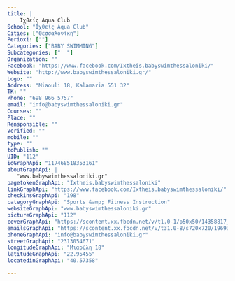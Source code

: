 ```yaml
---
title: |
    Ιχθείς Aqua Club
School: "Ιχθείς Aqua Club"
Cities: ["Θεσσαλονίκη"]
Perioxi: [""]
Categories: ["BABY SWIMMING"]
Subcategories: ["  "]
Organization: ""
Facebook: "https://www.facebook.com/Ixtheis.babyswimthessaloniki/"
Website: "http://www.babyswimthessaloniki.gr/"
Logo: ""
Address: "Miaouli 18, Kalamaria 551 32"
TK: ""
Phone: "698 966 5757"
email: "info@babyswimthessaloniki.gr"
Courses: ""
Place: ""
Rensponsible: ""
Verified: ""
mobile: ""
type: ""
toPublish: ""
UID: "112"
idGraphApi: "117468518353161"
aboutGraphApi: | 
   "www.babyswimthessaloniki.gr"
pagetokenGraphApi: "Ixtheis.babyswimthessaloniki"
linkGraphApi: "https://www.facebook.com/Ixtheis.babyswimthessaloniki/"
checkinsGraphApi: "198"
categoryGraphApi: "Sports &amp; Fitness Instruction"
websiteGraphApi: "www.babyswimthessaloniki.gr"
pictureGraphApi: "112"
coverGraphApi: "https://scontent.xx.fbcdn.net/v/t1.0-1/p50x50/14358817_856928327740506_2409239199672630635_n.jpg?oh=a650d9e96d22ccf2d76bcd536cf445fa&amp;oe=5B47A11B"
emailsGraphApi: "https://scontent.xx.fbcdn.net/v/t31.0-8/s720x720/19693813_1250694258363909_749836824777755274_o.jpg?oh=00a3aa45a30e99253dc1cfc68ccbcbcf&amp;oe=5B0BD4A8"
phoneGraphApi: "info@babyswimthessaloniki.gr"
streetGraphApi: "2313054671"
longitudeGraphApi: "Μιαούλη 18"
latitudeGraphApi: "22.95455"
locatedinGraphApi: "40.57358"

---
```




